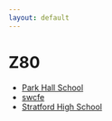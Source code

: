 ```yaml
---
layout: default
---
```

# Z80
* [Park Hall School](/assignments/Park%20Hall%20School.html)
* [swcfe](/assignments/swcfe.html)
* [Stratford High School](/assignments/Stratford%20High%20School.html)
